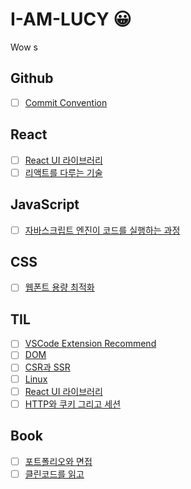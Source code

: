 # I-AM-LUCY 😀

Wow
s
## Github

- [ ] [Commit Convention](https://github.com/Week-I-Learn/I-AM-LUCY/blob/main/Github/Commit%20Convention.md#commit-convention)

## React

- [ ] [React UI 라이브러리](https://www.notion.so/iamalucy/UI-8e5492e77bac422e9d28b8222d785a51)
- [ ] [리액트를 다루는 기술](https://github.com/Week-I-Learn/I-AM-LUCY/blob/main/React/%EB%A6%AC%EC%95%A1%ED%8A%B8%EB%A5%BC%20%EB%8B%A4%EB%A3%A8%EB%8A%94%20%EA%B8%B0%EC%88%A0.md#%EB%A6%AC%EC%95%A1%ED%8A%B8%EB%A5%BC-%EB%8B%A4%EB%A3%A8%EB%8A%94-%EA%B8%B0%EC%88%A0)

## JavaScript

- [ ] [자바스크립트 엔진이 코드를 실행하는 과정](https://github.com/Week-I-Learn/I-AM-LUCY/blob/main/JavaScript/%EC%9E%90%EB%B0%94%EC%8A%A4%ED%81%AC%EB%A6%BD%ED%8A%B8%20%EC%97%94%EC%A7%84%EC%9D%B4%20%EC%BD%94%EB%93%9C%EB%A5%BC%20%EC%8B%A4%ED%96%89%ED%95%98%EB%8A%94%20%EA%B3%BC%EC%A0%95.md#%EC%9E%90%EB%B0%94%EC%8A%A4%ED%81%AC%EB%A6%BD%ED%8A%B8-%EC%97%94%EC%A7%84%EC%9D%B4-%EC%BD%94%EB%93%9C%EB%A5%BC-%EC%8B%A4%ED%96%89%ED%95%98%EB%8A%94-%EA%B3%BC%EC%A0%95)

## CSS

- [ ] [웹폰트 용량 최적화](https://github.com/Week-I-Learn/I-AM-LUCY/blob/main/TIL/WebFont.md)

## TIL

- [ ] [VSCode Extension Recommend](https://github.com/Week-I-Learn/I-AM-LUCY/blob/main/TIL/VSCode%20Extension.md#vscode-extension-recommend)
- [ ] [DOM](https://github.com/Week-I-Learn/I-AM-LUCY/blob/main/TIL/DOM.md#dom)
- [ ] [CSR과 SSR](https://github.com/Week-I-Learn/I-AM-LUCY/blob/main/TIL/CSR%EA%B3%BC%20SSR.md#csrclient-side-rendering%EA%B3%BC-ssrserver-side-rendering)
- [ ] [Linux](https://github.com/Week-I-Learn/I-AM-LUCY/blob/main/TIL/Linux.md#linux)
- [ ] [React UI 라이브러리](https://github.com/Week-I-Learn/I-AM-LUCY/blob/main/TIL/React%20UI%20%EB%9D%BC%EC%9D%B4%EB%B8%8C%EB%9F%AC%EB%A6%AC.md#ui-%EB%9D%BC%EC%9D%B4%EB%B8%8C%EB%9F%AC%EB%A6%AC)
- [ ] [HTTP와 쿠키 그리고 세션]()
## Book

- [ ] [포트폴리오와 면접](https://github.com/Week-I-Learn/I-AM-LUCY/blob/main/TIL/%ED%8F%AC%ED%8A%B8%ED%8F%B4%EB%A6%AC%EC%98%A4%EC%99%80%20%EB%A9%B4%EC%A0%91.md#%EB%A9%B4%EC%A0%91%EC%9D%84-%EC%9C%84%ED%95%9C-cs-%EC%A0%84%EA%B3%B5%EC%A7%80%EC%8B%9D-%EB%85%B8%ED%8A%B8)
- [ ] [클린코드를 읽고](https://github.com/Week-I-Learn/I-AM-LUCY/blob/main/TIL/Clean%20Code.md#cleancode)
